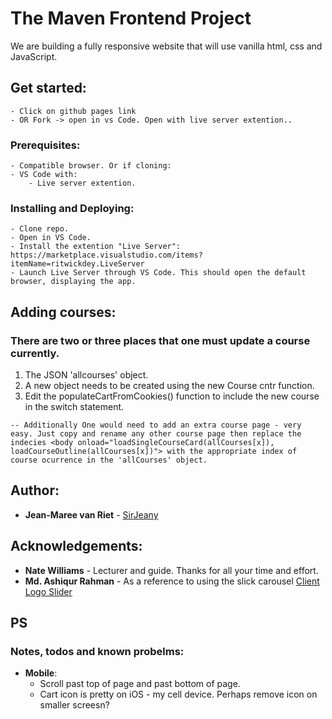 # The Maven Frontend Project
We are building a fully responsive website that will use vanilla html, css and JavaScript. 

## Get started:
    - Click on github pages link
    - OR Fork -> open in vs Code. Open with live server extention..

### Prerequisites:
    - Compatible browser. Or if cloning:
    - VS Code with: 
        - Live server extention.

### Installing and Deploying:
    - Clone repo.
    - Open in VS Code.
    - Install the extention "Live Server": https://marketplace.visualstudio.com/items?itemName=ritwickdey.LiveServer
    - Launch Live Server through VS Code. This should open the default browser, displaying the app.

## Adding courses:
### There are two or three places that one must update a course currently.
1) The JSON 'allcourses' object.
2) A new object needs to be created using the new Course cntr function.
3) Edit the populateCartFromCookies() function to include the new course in the switch statement.
```
-- Additionally One would need to add an extra course page - very easy. Just copy and rename any other course page then replace the indecies <body onload="loadSingleCourseCard(allCourses[x]), loadCourseOutline(allCourses[x])"> with the appropriate index of course ocurrence in the 'allCourses' object.
```

## Author:
* **Jean-Maree van Riet** - [SirJeany](https://github.com/SirJeany)

## Acknowledgements:
* **Nate Williams** - Lecturer and guide. Thanks for all your time and effort.
* **Md. Ashiqur Rahman** - As a reference to using the slick carousel [Client Logo Slider](https://codepen.io/mdashikar/pen/VWPvgE)

## PS

### Notes, todos and known probelms:
* **Mobile**: 
    * Scroll past top of page and past bottom of page.
    * Cart icon is pretty on iOS - my cell device. Perhaps remove icon on smaller screesn?